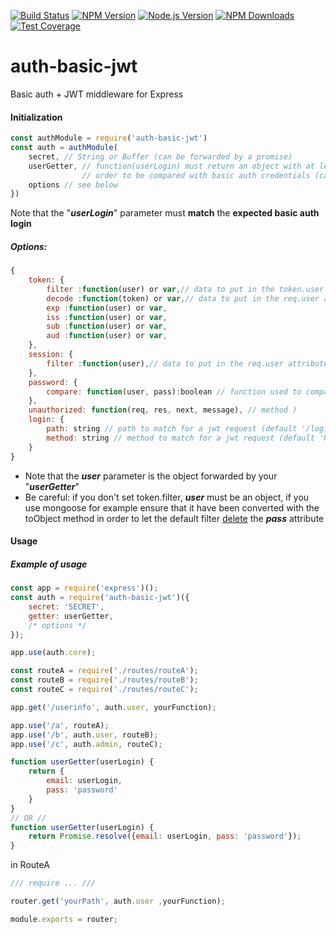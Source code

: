 [![Build Status][travis-image]][travis-url]
[![NPM Version][npm-image]][npm-url]
[![Node.js Version][node-version-image]][node-version-url]
[![NPM Downloads][downloads-image]][downloads-url]
[![Test Coverage][coveralls-image]][coveralls-url]

# auth-basic-jwt
Basic auth + JWT middleware for Express

#### Initialization

```js
const authModule = require('auth-basic-jwt')
const auth = authModule(
    secret, // String or Buffer (can be forwarded by a promise) 
    userGetter, // function(userLogin) must return an object with at least a "pass" attribute in 
                // order to be compared with basic auth credentials (can be forwarded by a promise)
    options // see below
})
```
Note that the "_**userLogin**_" parameter must **match** the **expected basic auth login**

##### Options:

```js
{
    token: {
        filter :function(user) or var,// data to put in the token.user attribute (default is the whole user param without the pass attribute)
        decode :function(token) or var,// data to put in the req.user attribute (default is the token.user data)
        exp :function(user) or var,
        iss :function(user) or var,  
        sub :function(user) or var,       
        aud :function(user) or var,       
    },
    session: {
        filter :function(user),// data to put in the req.user attribute (default is the whole user param without the pass attribute)
    },
    password: {
        compare: function(user, pass):boolean // function used to compare the user password (user.pass) and the provided credential (pass). Default is (user.pass == pass)
    },
    unauthorized: function(req, res, next, message), // method )
    login: {
        path: string // path to match for a jwt request (default '/login') 
        method: string // method to match for a jwt request (default 'POST')
    }
}
```
- Note that the _**user**_ parameter is the object forwarded by your "**_userGetter_**"
- Be careful: if you don't set token.filter, _**user**_ must be an object, 
if you use mongoose for example ensure that it have been converted with the toObject method
in order to let the default filter [delete](https://developer.mozilla.org/en-US/docs/Web/JavaScript/Reference/Operators/delete) the _**pass**_ attribute

#### Usage
##### Example of usage 
```js
const app = require('express')();
const auth = require('auth-basic-jwt')({
    secret: 'SECRET',
    getter: userGetter,
    /* options */
});

app.use(auth.core);

const routeA = require('./routes/routeA');
const routeB = require('./routes/routeB');
const routeC = require('./routes/routeC');

app.get('/userinfo', auth.user, yourFunction);

app.use('/a', routeA);
app.use('/b', auth.user, routeB);
app.use('/c', auth.admin, routeC);

function userGetter(userLogin) {
    return {
        email: userLogin,
        pass: 'password'
    }
}
// OR //
function userGetter(userLogin) {
    return Promise.resolve({email: userLogin, pass: 'password'});
}

```
in RouteA
```js
/// require ... ///

router.get('yourPath', auth.user ,yourFunction);

module.exports = router;
```

[npm-image]: https://img.shields.io/npm/v/auth-basic-jwt.svg
[npm-url]: https://npmjs.org/package/auth-basic-jwt
[downloads-image]: https://img.shields.io/npm/dm/auth-basic-jwt.svg
[downloads-url]: https://npmjs.org/package/auth-basic-jwt
[travis-image]: https://img.shields.io/travis/maxx-t/auth-basic-jwt.svg
[travis-url]: https://travis-ci.org/maxx-t/auth-basic-jwt
[node-version-image]: https://img.shields.io/node/v/auth-basic-jwt.svg
[node-version-url]: https://nodejs.org/en/download
[coveralls-image]: https://img.shields.io/coveralls/maxx-t/auth-basic-jwt/master.svg
[coveralls-url]: https://coveralls.io/r/maxx-t/auth-basic-jwt?branch=master
